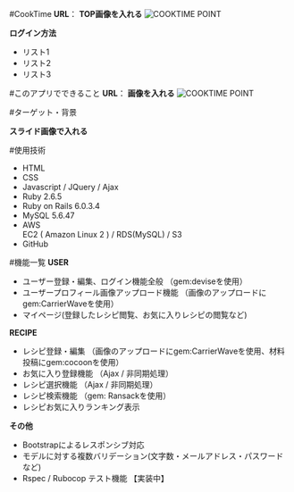 
#CookTime
__URL__：
__TOP画像を入れる__
![COOKTIME POINT](README-img/point.jpg "COOKTIME")

__ログイン方法__

- リスト1
- リスト2
- リスト3

#このアプリでできること
__URL__：
__画像を入れる__
![COOKTIME POINT](README-img/point.jpg "COOKTIME")

#ターゲット・背景

__スライド画像で入れる__

#使用技術
- HTML
- CSS
- Javascript / JQuery / Ajax
- Ruby 2.6.5
- Ruby on Rails 6.0.3.4
- MySQL 5.6.47
- AWS<br>
EC2 ( Amazon Linux 2 ) / RDS(MySQL) / S3 
- GitHub  

#機能一覧
__USER__

- ユーザー登録・編集、ログイン機能全般 （gem:deviseを使用）
- ユーザープロフィール画像アップロード機能 （画像のアップロードにgem:CarrierWaveを使用）
- マイページ(登録したレシピ閲覧、お気に入りレシピの閲覧など)

__RECIPE__

- レシピ登録・編集 （画像のアップロードにgem:CarrierWaveを使用、材料投稿にgem:cocoonを使用）
- お気に入り登録機能 （Ajax / 非同期処理）
- レシピ選択機能 （Ajax / 非同期処理）
- レシピ検索機能 （gem: Ransackを使用）
- レシピお気に入りランキング表示

__その他__

- Bootstrapによるレスポンシブ対応
- モデルに対する複数バリデーション(文字数・メールアドレス・パスワードなど)
- Rspec / Rubocop テスト機能 【実装中】
